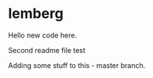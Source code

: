 # lemberg

Hello new code here.

Second readme file test

Adding some stuff to this - master branch.

